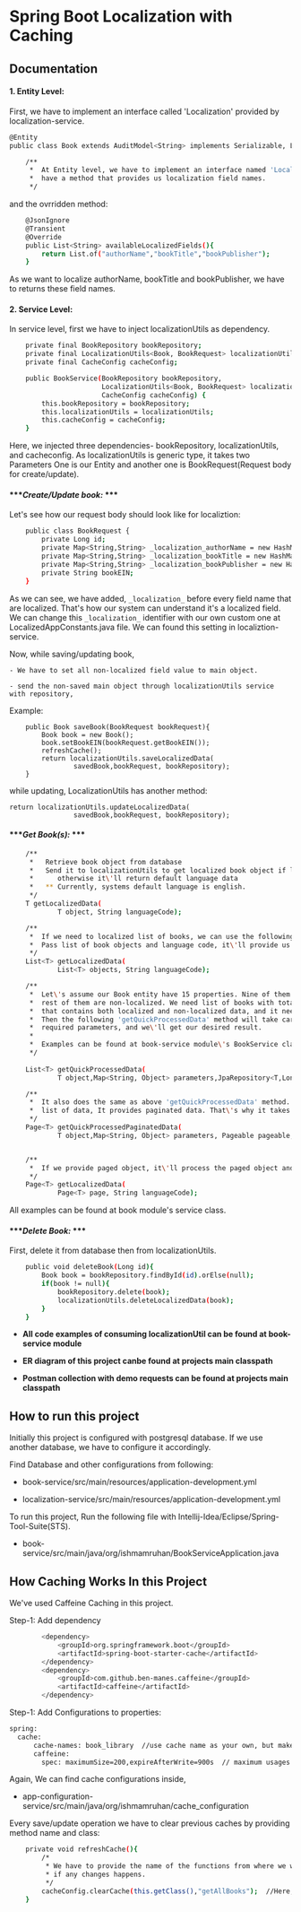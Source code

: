 
# Spring Boot Localization with Caching 



## Documentation


#### 1. Entity Level:

First, we have to implement an interface called 'Localization' provided by localization-service.

```bash
@Entity
public class Book extends AuditModel<String> implements Serializable, Localization {

    /**
     *  At Entity level, we have to implement an interface named 'Localization' which 
     *  have a method that provides us localization field names.
     */
```
and the ovrridden method:

```bash
    @JsonIgnore
    @Transient
    @Override
    public List<String> availableLocalizedFields(){
        return List.of("authorName","bookTitle","bookPublisher");
    }
```
As we want to localize authorName, bookTitle and bookPublisher,  we have to returns these field names. 

#### 2. Service Level:

In service level, first we have to inject localizationUtils as dependency.

```bash
    private final BookRepository bookRepository;
    private final LocalizationUtils<Book, BookRequest> localizationUtils;
    private final CacheConfig cacheConfig;

    public BookService(BookRepository bookRepository, 
                       LocalizationUtils<Book, BookRequest> localizationUtils, 
                       CacheConfig cacheConfig) {
        this.bookRepository = bookRepository;
        this.localizationUtils = localizationUtils;
        this.cacheConfig = cacheConfig;
    }
```

Here, we injected three dependencies- bookRepository, localizationUtils, and cacheconfig. As localizationUtils is generic type, it takes two Parameters One is our Entity and another one is BookRequest(Request body for create/update).

#### ****Create/Update book:* ***

Let's see how our request body should look like for localiztion:

```bash
    public class BookRequest {
        private Long id;
        private Map<String,String> _localization_authorName = new HashMap<>();
        private Map<String,String> _localization_bookTitle = new HashMap<>();
        private Map<String,String> _localization_bookPublisher = new HashMap<>();
        private String bookEIN;
    }
```
As we can see, we have added, ```_localization_``` before every field name that are localized. That's how our system can understand it's a localized field. We can change this ```_localization_``` identifier with our own custom one at LocalizedAppConstants.java file. We can found this setting in localiztion-service.

Now, while saving/updating book, 

    - We have to set all non-localized field value to main object.

    - send the non-saved main object through localizationUtils service with repository,

Example:

```
    public Book saveBook(BookRequest bookRequest){
        Book book = new Book();
        book.setBookEIN(bookRequest.getBookEIN());
        refreshCache();
        return localizationUtils.saveLocalizedData(
                savedBook,bookRequest, bookRepository);
    }
```

while updating, LocalizationUtils has another method:

```
return localizationUtils.updateLocalizedData(
                savedBook,bookRequest, bookRepository);
```

#### ****Get Book(s):* ***

```bash
    /**
     *   Retrieve book object from database
     *   Send it to localizationUtils to get localized book object if language code provides.
     *      otherwise it\'ll return default language data
     *   ** Currently, systems default language is english.
     */
    T getLocalizedData(
            T object, String languageCode);

    /**
     *  If we need to localized list of books, we can use the following method
     *  Pass list of book objects and language code, it\'ll provide us same data with localized text
     */
    List<T> getLocalizedData(
            List<T> objects, String languageCode);

    /**
     *  Let\'s assume our Book entity have 15 properties. Nine of them are localized and the 
     *  rest of them are non-localized. We need list of books with total 7 request parameters
     *  that contains both localized and non-localized data, and it needs specific language support
     *  Then the following 'getQuickProcessedData' method will take care everything. Just pass all
     *  required parameters, and we\'ll get our desired result.
     *  
     *  Examples can be found at book-service module\'s BookService class.
     */
    
    List<T> getQuickProcessedData(
            T object,Map<String, Object> parameters,JpaRepository<T,Long> dbRepository);

    /**
     *  It also does the same as above 'getQuickProcessedData' method. but instead of providing
     *  list of data, It provides paginated data. That\'s why it takes one extra parameter called pageable.
     */
    Page<T> getQuickProcessedPaginatedData(
            T object,Map<String, Object> parameters, Pageable pageable,JpaRepository<T,Long> dbRepository);


    /**
     *  If we provide paged object, it\'ll process the paged object and returns same with localized data.
     */
    Page<T> getLocalizedData(
            Page<T> page, String languageCode);
```

All examples can be found at book module's service class.

#### ****Delete Book:* ***

First, delete it from database then from localizationUtils.

```bash
    public void deleteBook(Long id){
        Book book = bookRepository.findById(id).orElse(null);
        if(book != null){
            bookRepository.delete(book);
            localizationUtils.deleteLocalizedData(book);
        }
    }

```

- **All code examples of consuming localizationUtil can be found at book-service module**

- **ER diagram of this project canbe found at projects main classpath**

- **Postman collection with demo requests can be found at projects main classpath**
## How to run this project

Initially this project is configured with postgresql database. If we use another database, we have to configure it accordingly. 

Find Database and other configurations from following:

- book-service/src/main/resources/application-development.yml

- localization-service/src/main/resources/application-development.yml

To run this project, Run the following file with Intellij-Idea/Eclipse/Spring-Tool-Suite(STS).

- book-service/src/main/java/org/ishmamruhan/BookServiceApplication.java



## How Caching Works In this Project
We've used Caffeine Caching in this project.

Step-1: Add dependency

```bash
        <dependency>
            <groupId>org.springframework.boot</groupId>
            <artifactId>spring-boot-starter-cache</artifactId>
        </dependency>
        <dependency>
            <groupId>com.github.ben-manes.caffeine</groupId>
            <artifactId>caffeine</artifactId>
        </dependency>

```

Step-1: Add Configurations to properties:

```bash
spring:
  cache:
      cache-names: book_library  //use cache name as your own, but make sure change the name in CacheConstant file too.
      caffeine:
        spec: maximumSize=200,expireAfterWrite=900s  // maximum usages 200mb of Ram and it'll evicted  all data after 15 minutes.

```
Again, We can find cache configurations inside,

- app-configuration-service/src/main/java/org/ishmamruhan/cache_configuration

Every save/update operation we have to clear previous caches by providing method name and class:

```bash
    private void refreshCache(){
        /*
         * We have to provide the name of the functions from where we want to update the cache
         * if any changes happens.
         */
        cacheConfig.clearCache(this.getClass(),"getAllBooks");  //Here, when adding/updating/removing any book, we delete caches that stores from 'getAllBooks' method
    }
```

